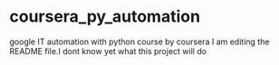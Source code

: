 # coursera_py_automation
google IT automation with python course by coursera
I am editing the README file.I dont know yet what this project will do
